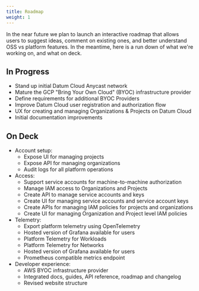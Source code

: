 ```yaml
---
title: Roadmap
weight: 1
---
```


In the near future we plan to launch an interactive roadmap that allows users to suggest ideas, comment on existing ones, and better understand OSS vs platform features. In the meantime, here is a run down of what we're working on, and what on deck.

## In Progress

- Stand up initial Datum Cloud Anycast network
- Mature the GCP "Bring Your Own Cloud" (BYOC) infrastructure provider
- Define requirements for additional BYOC Providers
- Improve Datum Cloud user registration and authorization flow
- UX for creating and managing Organizations & Projects on Datum Cloud
- Initial documentation improvements

## On Deck

- Account setup:
  - Expose UI for managing projects
  - Expose API for managing organizations
  - Audit logs for all platform operations
- Access:
  - Support service accounts for machine-to-machine authorization
  - Manage IAM access to Organizations and Projects
  - Create API to manage service accounts and keys
  - Create UI for managing service accounts and service account keys
  - Create APIs for managing IAM policies for projects and organizations
  - Create UI for managing Organization and Project level IAM policies
- Telemetry:
  - Export platform telemetry using OpenTelemetry
  - Hosted version of Grafana available for users
  - Platform Telemetry for Workloads
  - Platform Telemetry for Networks
  - Hosted version of Grafana available for users
  - Prometheus compatible metrics endpoint
- Developer experience:
  - AWS BYOC infrastructure provider
  - Integrated docs, guides, API reference, roadmap and changelog
  - Revised website structure
